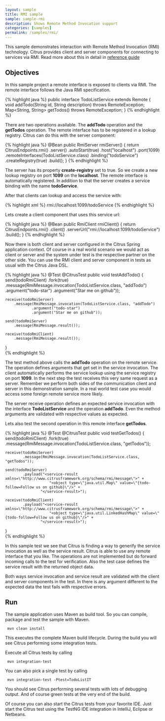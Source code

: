 ```yaml
---
layout: sample
title: RMI sample
sample: sample-rmi
description: Shows Remote Method Invocation support
categories: [samples]
permalink: /samples/rmi/
---
```


This sample demonstrates interaction with Remote Method Invocation (RMI) technology.  Citrus provides client and server components for connecting to services via RMI. 
Read more about this in detail in [reference guide](http://www.citrusframework.org/reference/html/#rmi)

Objectives
---------

In this sample project a remote interface is exposed to clients via RMI. The remote interface follows the Java RMI specification.

{% highlight java %}
public interface TodoListService extends Remote {
    void addTodo(String id, String description) throws RemoteException;
    Map<String, String> getTodos() throws RemoteException;
}
{% endhighlight %}

There are two operations available. The **addTodo** operation and the **getTodos** operation. The remote interface has to be registered in
a lookup registry. Citrus can do this with the server component:

{% highlight java %}
@Bean
public RmiServer rmiServer() {
    return CitrusEndpoints.rmi()
            .server()
            .autoStart(true)
            .host("localhost")
            .port(1099)
            .remoteInterfaces(TodoListService.class)
            .binding("todoService")
            .createRegistry(true)
            .build();
}
{% endhighlight %}
                     
The server has its property **create-registry** set to true. So we create a new lookup registry on port **1099** on the **localhost**. The
remote interface is automatically registered. In addition to that the server creates a service binding with the name **todoService**.

After that clients can lookup and access the service with:
 
{% highlight xml %}
rmi://localhost:1099/todoService
{% endhighlight %}
    
Lets create a client component that uses this service url:
    
{% highlight java %}
@Bean
public RmiClient rmiClient() {
    return CitrusEndpoints.rmi()
            .client()
            .serverUrl("rmi://localhost:1099/todoService")
            .build();
}
{% endhighlight %}
    
Now there is both client and server configured in the Citrus Spring application context. Of course in a real world scenario we would act as 
client or server and the system under test is the respective partner on the other side. You can use the RMI client and server component in 
tests as usual with the Citrus Java DSL.
    
{% highlight java %}
@Test
@CitrusTest
public void testAddTodo() {
    send(todoRmiClient)
        .fork(true)
        .message(RmiMessage.invocation(TodoListService.class, "addTodo")
                .argument("todo-star")
                .argument("Star me on github"));

    receive(todoRmiServer)
        .message(RmiMessage.invocation(TodoListService.class, "addTodo")
                .argument("todo-star")
                .argument("Star me on github"));

    send(todoRmiServer)
        .message(RmiMessage.result());

    receive(todoRmiClient)
        .message(RmiMessage.result());
}    
{% endhighlight %}
    
The test method above calls the **addTodo** operation on the remote service. The operation defines arguments that
get set in the service invocation. The client automatically performs the service lookup using the service registry on port
**1099**. In the next step the test receives this very same request as a server. Remember we perform both sides of the communication 
client and server in this demonstration sample. In a real world test case you would access some foreign remote service more likely.
   
The server receive operation defines an expected service invocation with the interface **TodoListService** and the operation **addTodo**.
Even the method arguments are validated with respective values as expected.   
        
Lets also test the second operation in this remote interface **getTodos**.
  
{% highlight java %}
@Test
@CitrusTest
public void testGetTodos() {
    send(todoRmiClient)
            .fork(true)
            .message(RmiMessage.invocation(TodoListService.class, "getTodos"));

    receive(todoRmiServer)
            .message(RmiMessage.invocation(TodoListService.class, "getTodos"));

    send(todoRmiServer)
            .payload("<service-result xmlns=\"http://www.citrusframework.org/schema/rmi/message\">" +
                        "<object type=\"java.util.Map\" value=\"{todo-follow=Follow us on github}\"/>" +
                    "</service-result>");

    receive(todoRmiClient)
            .payload("<service-result xmlns=\"http://www.citrusframework.org/schema/rmi/message\">" +
                        "<object type=\"java.util.LinkedHashMap\" value=\"{todo-follow=Follow us on github}\"/>" +
                    "</service-result>");
}    
{% endhighlight %}
    
In this sample test we see that Citrus is finding a way to generify the service invocation as well as the service result.
Citrus is able to use any remote interface that you like. The operations are not implemented but do forward incoming calls to the
test for verification. Also the test case defines the service result with the returned object data.

Both ways service invocation and service result are validated with the client and server components in the test. In there is any
argument different to the expected data the test fails with respective errors.
                
Run
---------

The sample application uses Maven as build tool. So you can compile, package and test the
sample with Maven.
 
     mvn clean install
    
This executes the complete Maven build lifecycle. During the build you will see Citrus performing some integration tests.

Execute all Citrus tests by calling

     mvn integration-test

You can also pick a single test by calling

     mvn integration-test -Ptest=TodoListIT

You should see Citrus performing several tests with lots of debugging output. 
And of course green tests at the very end of the build.

Of course you can also start the Citrus tests from your favorite IDE.
Just start the Citrus test using the TestNG IDE integration in IntelliJ, Eclipse or Netbeans.